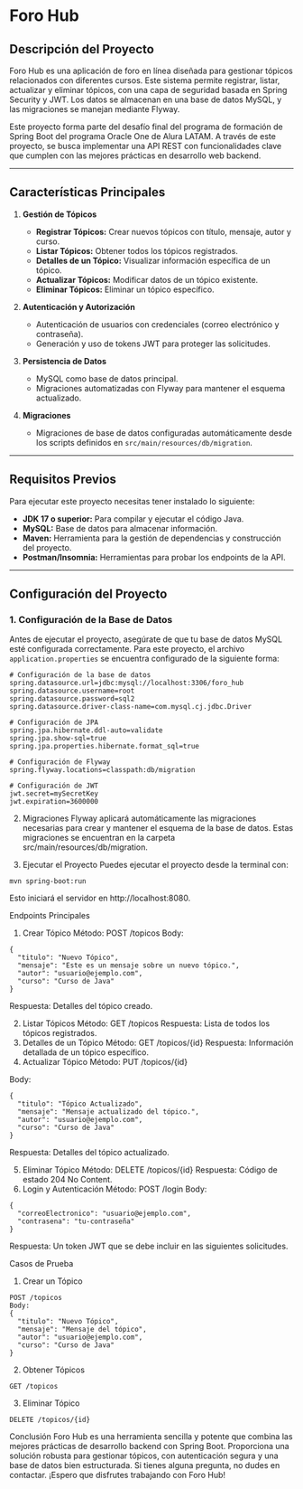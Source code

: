 # **Foro Hub**

## **Descripción del Proyecto**

Foro Hub es una aplicación de foro en línea diseñada para gestionar tópicos relacionados con diferentes cursos. Este sistema permite registrar, listar, actualizar y eliminar tópicos, con una capa de seguridad basada en Spring Security y JWT. Los datos se almacenan en una base de datos MySQL, y las migraciones se manejan mediante Flyway.

Este proyecto forma parte del desafío final del programa de formación de Spring Boot del programa Oracle One de Alura LATAM. A través de este proyecto, se busca implementar una API REST con funcionalidades clave que cumplen con las mejores prácticas en desarrollo web backend.

---

## **Características Principales**

1. **Gestión de Tópicos**
   - **Registrar Tópicos:** Crear nuevos tópicos con título, mensaje, autor y curso.
   - **Listar Tópicos:** Obtener todos los tópicos registrados.
   - **Detalles de un Tópico:** Visualizar información específica de un tópico.
   - **Actualizar Tópicos:** Modificar datos de un tópico existente.
   - **Eliminar Tópicos:** Eliminar un tópico específico.

2. **Autenticación y Autorización**
   - Autenticación de usuarios con credenciales (correo electrónico y contraseña).
   - Generación y uso de tokens JWT para proteger las solicitudes.

3. **Persistencia de Datos**
   - MySQL como base de datos principal.
   - Migraciones automatizadas con Flyway para mantener el esquema actualizado.

4. **Migraciones**
   - Migraciones de base de datos configuradas automáticamente desde los scripts definidos en `src/main/resources/db/migration`.

---

## **Requisitos Previos**

Para ejecutar este proyecto necesitas tener instalado lo siguiente:

- **JDK 17 o superior:** Para compilar y ejecutar el código Java.
- **MySQL:** Base de datos para almacenar información.
- **Maven:** Herramienta para la gestión de dependencias y construcción del proyecto.
- **Postman/Insomnia:** Herramientas para probar los endpoints de la API.

---

## **Configuración del Proyecto**

### **1. Configuración de la Base de Datos**

Antes de ejecutar el proyecto, asegúrate de que tu base de datos MySQL esté configurada correctamente. Para este proyecto, el archivo `application.properties` se encuentra configurado de la siguiente forma:

```
# Configuración de la base de datos
spring.datasource.url=jdbc:mysql://localhost:3306/foro_hub
spring.datasource.username=root
spring.datasource.password=sql2
spring.datasource.driver-class-name=com.mysql.cj.jdbc.Driver

# Configuración de JPA
spring.jpa.hibernate.ddl-auto=validate
spring.jpa.show-sql=true
spring.jpa.properties.hibernate.format_sql=true

# Configuración de Flyway
spring.flyway.locations=classpath:db/migration

# Configuración de JWT
jwt.secret=mySecretKey
jwt.expiration=3600000
```

2. Migraciones
Flyway aplicará automáticamente las migraciones necesarias para crear y mantener el esquema de la base de datos. Estas migraciones se encuentran en la carpeta src/main/resources/db/migration.


3. Ejecutar el Proyecto
Puedes ejecutar el proyecto desde la terminal con:

```
mvn spring-boot:run
```
Esto iniciará el servidor en http://localhost:8080.

Endpoints Principales
1. Crear Tópico
Método: POST /topicos
Body:

```
{
  "titulo": "Nuevo Tópico",
  "mensaje": "Este es un mensaje sobre un nuevo tópico.",
  "autor": "usuario@ejemplo.com",
  "curso": "Curso de Java"
}
```
Respuesta: Detalles del tópico creado.

2. Listar Tópicos
Método: GET /topicos
Respuesta: Lista de todos los tópicos registrados.
3. Detalles de un Tópico
Método: GET /topicos/{id}
Respuesta: Información detallada de un tópico específico.
4. Actualizar Tópico
Método: PUT /topicos/{id}

Body:
```
{
  "titulo": "Tópico Actualizado",
  "mensaje": "Mensaje actualizado del tópico.",
  "autor": "usuario@ejemplo.com",
  "curso": "Curso de Java"
}
```
Respuesta: Detalles del tópico actualizado.

5. Eliminar Tópico
Método: DELETE /topicos/{id}
Respuesta: Código de estado 204 No Content.
6. Login y Autenticación
Método: POST /login
Body:

```
{
  "correoElectronico": "usuario@ejemplo.com",
  "contrasena": "tu-contraseña"
}

```
Respuesta: Un token JWT que se debe incluir en las siguientes solicitudes.

Casos de Prueba
1. Crear un Tópico

```
POST /topicos
Body:
{
  "titulo": "Nuevo Tópico",
  "mensaje": "Mensaje del tópico",
  "autor": "usuario@ejemplo.com",
  "curso": "Curso de Java"
}
```
2. Obtener Tópicos

```
GET /topicos
```
3. Eliminar Tópico
```
DELETE /topicos/{id}
```

Conclusión
Foro Hub es una herramienta sencilla y potente que combina las mejores prácticas de desarrollo backend con Spring Boot. Proporciona una solución robusta para gestionar tópicos, con autenticación segura y una base de datos bien estructurada. Si tienes alguna pregunta, no dudes en contactar. ¡Espero que disfrutes trabajando con Foro Hub!
